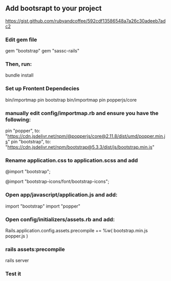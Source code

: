 ## Add bootsrapt to your project

https://gist.github.com/rubyandcoffee/592cdf13586548a7a26c30adeeb7adc2

### Edit gem file
gem "bootstrap"
gem "sassc-rails"

### Then, run:
bundle install

### Set up Frontent Dependecies

bin/importmap pin bootstrap
bin/importmap pin popperjs/core

### manually edit config/importmap.rb and ensure you have the following:

pin "popper", to: "https://cdn.jsdelivr.net/npm/@popperjs/core@2.11.8/dist/umd/popper.min.js"
pin "bootstrap", to: "https://cdn.jsdelivr.net/npm/bootstrap@5.3.3/dist/js/bootstrap.min.js"


### Rename application.css to application.scss and add

@import "bootstrap";

@import "bootstrap-icons/font/bootstrap-icons";


### Open app/javascript/application.js and add:

import "bootstrap"
import "popper"


### Open config/initializers/assets.rb and add:

Rails.application.config.assets.precompile += %w( bootstrap.min.js popper.js )

### rails assets:precompile
rails server

### Test it



